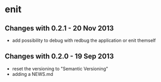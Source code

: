 enit
====

Changes with 0.2.1 - 20 Nov 2013
--------------------------------

* add possibility to debug with redbug the application or enit themself

Changes with 0.2.0 - 19 Sep 2013
--------------------------------

* reset the versioning to "Semantic Versioning"
* adding a NEWS.md
